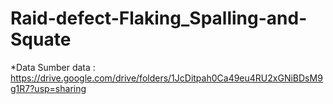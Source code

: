 # Raid-defect-Flaking_Spalling-and-Squate
*Data
Sumber data : https://drive.google.com/drive/folders/1JcDitpah0Ca49eu4RU2xGNiBDsM9g1R7?usp=sharing
